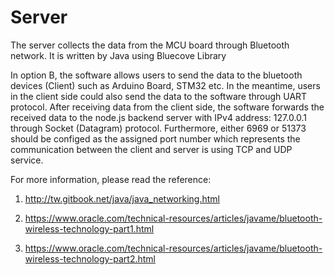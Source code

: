 # Server
The server collects the data from the MCU board through Bluetooth network. It is written by Java using Bluecove Library

In option B, the software allows users to send the data to the bluetooth devices (Client) such as Arduino Board, STM32 etc. 
In the meantime, users in the client side could also send the data to the software through UART protocol. After receiving data from the client side, the software forwards the received data to the node.js backend server with IPv4 address: 127.0.0.1 through Socket (Datagram) protocol. Furthermore, either 6969 or 51373 should be configed as the assigned port number which represents the communication between the client and server is using TCP and UDP service.


For more information, please read the reference:
1. http://tw.gitbook.net/java/java_networking.html

2. https://www.oracle.com/technical-resources/articles/javame/bluetooth-wireless-technology-part1.html

3. https://www.oracle.com/technical-resources/articles/javame/bluetooth-wireless-technology-part2.html
